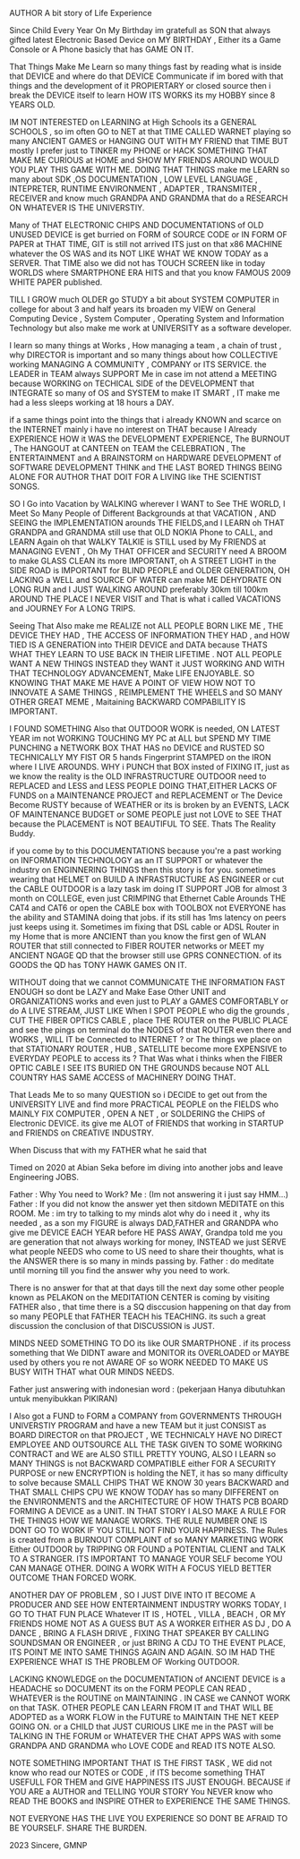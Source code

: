 AUTHOR
A bit story of Life Experience

Since Child Every Year On My Birthday im gratefull as SON that always gifted latest Electronic Based Device on MY BIRTHDAY , Either its a Game Console or A Phone basicly that has GAME ON IT.

That Things Make Me Learn so many things fast by reading what is inside that DEVICE and where do that DEVICE Communicate if im bored with that things and the development of it PROPIERTARY or closed source then i break the DEVICE itself to learn HOW ITS WORKS its my HOBBY since 8 YEARS OLD.

IM NOT INTERESTED on LEARNING at High Schools its a GENERAL SCHOOLS , so im often GO to NET at that TIME CALLED WARNET playing so many ANCIENT GAMES or HANGING OUT WITH MY FRIEND that TIME BUT mostly I prefer just to TINKER my PHONE or HACK SOMETHING THAT MAKE ME CURIOUS at HOME and SHOW MY FRIENDS AROUND WOULD YOU PLAY THIS GAME WITH ME. DOING THAT THINGS make me LEARN so many about SDK ,OS DOCUMENTATION , LOW LEVEL LANGUAGE , INTEPRETER, RUNTIME ENVIRONMENT , ADAPTER , TRANSMITER , RECEIVER and know much GRANDPA AND GRANDMA that do a RESEARCH ON WHATEVER IS THE UNIVERSTIY.

Many of THAT ELECTRONIC CHIPS AND DOCUMENTATIONS of OLD UNUSED DEVICE is get burried on FORM of SOURCE CODE or IN FORM OF PAPER at THAT TIME, GIT is still not arrived ITS just on that x86 MACHINE whatever the OS WAS and its NOT LIKE WHAT WE KNOW TODAY as a SERVER. That TIME also we did not has TOUCH SCREEN like in today WORLDS where SMARTPHONE ERA HITS and that you know FAMOUS 2009 WHITE PAPER published.

TILL I GROW much OLDER go STUDY a bit about SYSTEM COMPUTER in college for about 3 and half years its broaden my VIEW on General Computing Device , System Computer , Operating System and Information Technology but also make me work at UNIVERSITY as a software developer. 

I learn so many things at Works , How managing a team , a chain of trust , why DIRECTOR is important and so many things about how COLLECTIVE working MANAGING A COMMUNITY , COMPANY or ITS SERVICE. the LEADER in TEAM always SUPPORT Me in case im not attend a MEETING because WORKING on TECHICAL SIDE of the DEVELOPMENT that INTEGRATE so many of OS and SYSTEM to make IT SMART , IT make me had a less sleeps working at 18 hours a DAY.

if a same things point into the things that i already KNOWN and scarce on the INTERNET mainly i have no interest on THAT because I Already EXPERIENCE HOW it WAS the DEVELOPMENT EXPERIENCE, The BURNOUT , The HANGOUT at CANTEEN on TEAM the CELEBRATION , The ENTERTAINMENT and A BRAINSTORM on HARDWARE DEVELOPMENT of SOFTWARE DEVELOPMENT THINK and THE LAST BORED THINGS BEING ALONE FOR AUTHOR THAT DOIT FOR A LIVING like THE SCIENTIST SONGS.

SO I Go into Vacation by WALKING wherever I WANT to See THE WORLD, I Meet So Many People of Different Backgrounds at that VACATION , AND SEEING the IMPLEMENTATION arounds THE FIELDS,and I LEARN oh THAT GRANDPA and GRANDMA still use that OLD NOKIA Phone to CALL, and LEARN Again oh that WALKY TALKIE is STILL used by My FRIENDS at MANAGING EVENT , Oh My THAT OFFICER and SECURITY need A BROOM to make GLASS CLEAN its more IMPORTANT, oh A STREET LIGHT in the SIDE ROAD is IMPORTANT for BLIND PEOPLE and OLDER GENERATION, OH LACKING a WELL and SOURCE OF WATER can make ME DEHYDRATE ON LONG RUN and I JUST WALKING AROUND preferably 30km till 100km AROUND THE PLACE I NEVER VISIT and That is what i called VACATIONS and JOURNEY For A LONG TRIPS.

Seeing That Also make me REALIZE not ALL PEOPLE BORN LIKE ME , THE DEVICE THEY HAD , THE ACCESS OF INFORMATION THEY HAD , and HOW TIED IS A GENERATION into THEIR DEVICE and DATA because THATS WHAT THEY LEARN TO USE BACK IN THEIR LIFETIME . NOT ALL PEOPLE WANT A NEW THINGS INSTEAD they WANT it JUST WORKING AND WITH THAT TECHNOLOGY ADVANCEMENT, Make LIFE ENJOYABLE. SO KNOWING THAT MAKE ME HAVE A POINT OF VIEW HOW NOT TO INNOVATE A SAME THINGS , REIMPLEMENT THE WHEELS and SO MANY OTHER GREAT MEME , Maitaining BACKWARD COMPABILITY IS IMPORTANT.

I FOUND SOMETHING Also that OUTDOOR WORK is needed, ON LATEST YEAR im not WORKING TOUCHING MY PC at ALL but SPEND MY TIME PUNCHING a NETWORK BOX THAT HAS no DEVICE and RUSTED SO TECHNICALLY MY FIST OR 5 hands Fingerprint STAMPED on the IRON where I LIVE AROUNDS. WHY i PUNCH that BOX insted of FIXING IT, just as we know the reality is the OLD INFRASTRUCTURE OUTDOOR need to REPLACED and LESS and LESS PEOPLE DOING THAT,EITHER LACKS OF FUNDS on a MAINTENANCE PROJECT and REPLACEMENT or The Device Become RUSTY because of WEATHER or its is broken by an EVENTS, LACK OF MAINTENANCE BUDGET or SOME PEOPLE just not LOVE to SEE THAT because the PLACEMENT is NOT BEAUTIFUL TO SEE. Thats The Reality Buddy.

if you come by to this DOCUMENTATIONS because you're a past working on INFORMATION TECHNOLOGY as an IT SUPPORT or whatever the industry on ENGINNERING THINGS then this story is for you. sometimes wearing that HELMET on BUILD A INFRASTRUCTURE AS ENGINEER or cut the CABLE OUTDOOR is a lazy task im doing IT SUPPORT JOB for almost 3 month on COLLEGE, even just CRIMPING that Ethernet Cable Arounds THE CAT4 and CAT6 or open the CABLE box with TOOLBOX not EVERYONE has the ability and STAMINA doing that jobs. if its still has 1ms latency on peers just keeps using it. Sometimes im fixing that DSL cable or ADSL Router in my Home that is more ANCIENT than you know the first gen of WLAN ROUTER that still connected to FIBER ROUTER networks or MEET my ANCIENT NGAGE QD that the browser still use GPRS CONNECTION. of its GOODS the QD has TONY HAWK GAMES ON IT.

WITHOUT doing that we cannot COMMUNICATE THE INFORMATION FAST ENOUGH so dont be LAZY and Make Ease Other UNIT and ORGANIZATIONS works and even just to PLAY a GAMES COMFORTABLY or do A LIVE STREAM, JUST LIKE When I SPOT PEOPLE who dig the grounds , CUT THE FIBER OPTICS CABLE , place THE ROUTER on the PUBLIC PLACE and see the pings on terminal do the NODES of that ROUTER even there and WORKS , WILL IT be Connected to INTERNET ? or The things we place on that STATIONARY ROUTER , HUB , SATELLITE become more EXPENSIVE to EVERYDAY PEOPLE to access its ? That Was what i thinks when the FIBER OPTIC CABLE I SEE ITS BURIED ON THE GROUNDS because NOT ALL COUNTRY HAS SAME ACCESS of MACHINERY DOING THAT.

That Leads Me to so many QUESTION so i DECIDE to get out from the UNIVERSITY LIVE and find more PRACTICAL PEOPLE on the FIELDS who MAINLY FIX COMPUTER , OPEN A NET , or SOLDERING the CHIPS of Electronic DEVICE. its give me ALOT of FRIENDS that working in STARTUP and FRIENDS on CREATIVE INDUSTRY.

When Discuss that with my FATHER what he said that 

Timed on 2020 at Abian Seka before im diving into another jobs and leave Engineering JOBS.

Father   : Why You need to Work?
Me       : (Im not answering it i just say HMM...)
Father   : If you did not know the answer yet then sitdown MEDITATE on this ROOM.
Me       : im try to talking to my minds alot why do i need it , why its needed , as a son my FIGURE is always DAD,FATHER and GRANDPA who give me DEVICE EACH YEAR before HE PASS AWAY, Grandpa told me you are generation that not always working for money,  INSTEAD we just SERVE what people NEEDS who come to US need to share their thoughts, what is the ANSWER there is so many in minds passing by.
Father   : do meditate until morning till you find the answer why you need to work.

There is no answer for that at that days till the next day some other people known as PELAKON on the MEDITATION CENTER is coming by visiting FATHER also , that time there is a SQ disccusion happening on that day from so many PEOPLE that FATHER TEACH his TEACHING. its such a great discussion the conclusion of that DISCUSSION is JUST.

MINDS NEED SOMETHING TO DO its like OUR SMARTPHONE . if its process something that We DIDNT aware and MONITOR its OVERLOADED or MAYBE used by others you re not AWARE OF so WORK NEEDED TO MAKE US BUSY WITH THAT what OUR MINDS NEEDS.

Father just answering with indonesian word : (pekerjaan Hanya dibutuhkan untuk menyibukkan PIKIRAN)

I Also got a FUND to FORM a COMPANY from GOVERNMENTS THROUGH UNIVERSTIY PROGRAM and have a new TEAM but it just CONSIST as BOARD DIRECTOR on that PROJECT , WE TECHNICALY HAVE NO DIRECT EMPLOYEE AND OUTSOURCE ALL THE TASK GIVEN TO SOME WORKING CONTRACT and WE are ALSO STILL PRETTY YOUNG, ALSO I LEARN so MANY THINGS is not BACKWARD COMPATIBLE either FOR A SECURITY PURPOSE or new ENCRYPTION is holding the NET, it has so many difficulty to solve because SMALL CHIPS THAT WE KNOW 30 years BACKWARD and THAT SMALL CHIPS CPU WE KNOW TODAY has so many DIFFERENT on the ENVIRONMENTS and the ARCHITECTURE OF HOW THATS PCB BOARD FORMING A DEVICE as a UNIT. IN THAT STORY I ALSO MAKE A RULE FOR THE THINGS HOW WE MANAGE WORKS. THE RULE NUMBER ONE IS DONT GO TO WORK IF YOU STILL NOT FIND YOUR HAPPINESS. The Rules is created from a BURNOUT COMPLAINT of so MANY MARKETING WORK Either OUTDOOR by TRIPPING OR FOUND a POTENTIAL CLIENT and TALK TO A STRANGER. ITS IMPORTANT TO MANAGE YOUR SELF become YOU CAN MANAGE OTHER. DOING A WORK WITH A FOCUS YIELD BETTER OUTCOME THAN FORCED WORK.

ANOTHER DAY OF PROBLEM , SO I JUST DIVE INTO IT BECOME A PRODUCER AND SEE HOW ENTERTAINMENT INDUSTRY WORKS TODAY, I GO TO THAT FUN PLACE Whatever IT IS , HOTEL , VILLA , BEACH , OR MY FRIENDS HOME NOT AS A GUESS BUT AS A WORKER EITHER AS DJ , DO A DANCE , BRING A FLASH DRIVE , FIXING THAT SPEAKER BY CALLING SOUNDSMAN OR  ENGINEER , or just BRING A CDJ TO THE EVENT PLACE, ITS POINT ME INTO SAME THINGS AGAIN AND AGAIN. SO IM HAD THE EXPERIENCE WHAT IS THE PROBLEM OF Working OUTDOOR.

LACKING KNOWLEDGE on the DOCUMENTATION of ANCIENT DEVICE is a HEADACHE so DOCUMENT its on the FORM PEOPLE CAN READ , WHATEVER is the ROUTINE on MAINTAINING . IN CASE we CANNOT WORK on that TASK. OTHER PEOPLE CAN LEARN FROM IT and THAT WILL BE ADOPTED as a WORK FLOW in the FUTURE to MAINTAIN THE NET KEEP GOING ON. or a CHILD that JUST CURIOUS LIKE me in the PAST will be TALKING IN THE FORUM or WHATEVER THE CHAT APPS WAS with some GRANDPA AND GRANDMA who LOVE CODE and READ ITS NOTE ALSO.

NOTE SOMETHING IMPORTANT THAT IS THE FIRST TASK , WE did not know who read our NOTES or CODE , if ITS become something THAT USEFULL FOR THEM and GIVE HAPPINESS ITS JUST ENOUGH. BECAUSE if YOU ARE a AUTHOR and TELLING YOUR STORY You NEVER know who READ THE BOOKS and INSPIRE OTHER to EXPERIENCE THE SAME THINGS. 

NOT EVERYONE HAS THE LIVE YOU EXPERIENCE SO DONT BE AFRAID TO BE YOURSELF. SHARE THE BURDEN.


2023 Sincere,
GMNP


